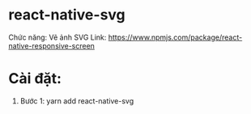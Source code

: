# react-native-svg
Chức năng: Vẽ ảnh SVG
Link: https://www.npmjs.com/package/react-native-responsive-screen
# Cài đặt: 
1. Bước 1: yarn add react-native-svg
